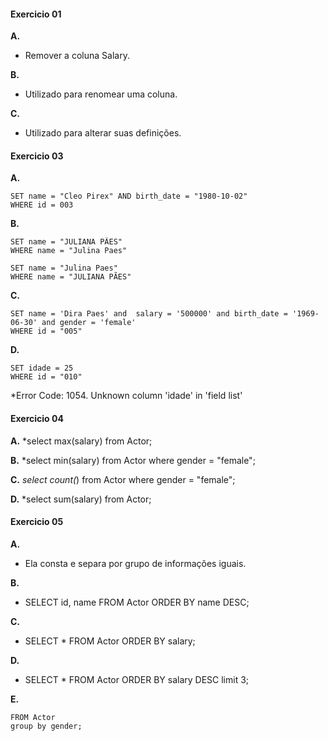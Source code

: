 #### Exercicio 01

**A.**
- Remover a coluna Salary.

**B.**
- Utilizado para renomear uma coluna.

**C.**
- Utilizado para alterar suas definições.


#### Exercicio 03

**A.**
``` UPDATE Actor
SET name = "Cleo Pirex" AND birth_date = "1980-10-02"
WHERE id = 003
```

**B.**

```UPDATE Actor
SET name = "JULIANA PÃES"
WHERE name = "Julina Paes"
```

```UPDATE Actor
SET name = "Julina Paes"
WHERE name = "JULIANA PÃES"
```

**C.**

```UPDATE Actor
SET name = 'Dira Paes' and  salary = '500000' and birth_date = '1969-06-30' and gender = 'female'
WHERE id = "005"
```

**D.**

```UPDATE Actor
SET idade = 25
WHERE id = "010"
```

*Error Code: 1054. Unknown column 'idade' in 'field list'

#### Exercicio 04

**A.**
*select max(salary) from Actor;

**B.**
*select min(salary) from Actor where gender = "female";

**C.**
*select count(*) from Actor where gender = "female";

**D.**
*select sum(salary) from Actor;

#### Exercicio 05

**A.**
- Ela consta e separa por grupo de informações iguais.

**B.**
- SELECT id, name FROM Actor ORDER BY name DESC;

**C.**
- SELECT * FROM Actor ORDER BY salary;

**D.**
- SELECT * FROM Actor ORDER BY salary DESC limit 3;

**E.**
```SELECT avg(salary), gender
FROM Actor
group by gender;
```
